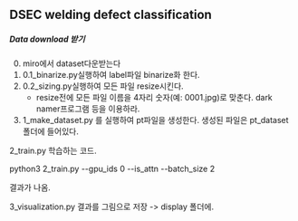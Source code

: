 ## DSEC welding defect classification 

##### Data download 받기

0) miro에서 dataset다운받는다
1) 0.1_binarize.py실행하여 label파일 binarize화 한다. 
2) 0.2_sizing.py실행하여 모든 파일 resize시킨다.
   - resize전에 모든 파일 이름을 4자리 숫자(예: 0001.jpg)로 맞춘다. dark namer프로그램 등을 이용하라.
3) 1_make_dataset.py 를 실행하여 pt파일을 생성한다. 생성된 파일은 pt_dataset폴더에 들어있다. 

2_train.py 
학습하는 코드. 

python3 2_train.py --gpu_ids 0 --is_attn --batch_size 2 

결과가 나옴. 

3_visualization.py 
결과를 그림으로 저장 -> display 폴더에. 

